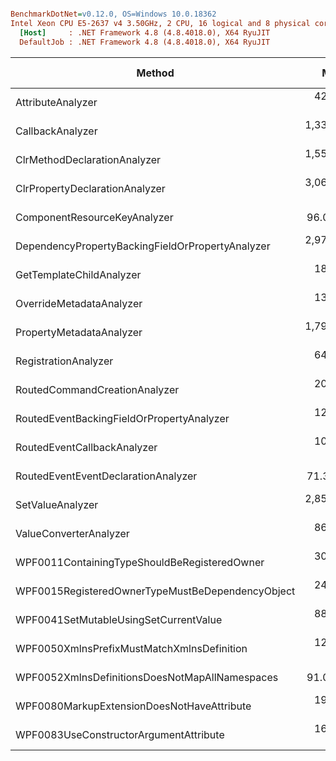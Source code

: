 ``` ini

BenchmarkDotNet=v0.12.0, OS=Windows 10.0.18362
Intel Xeon CPU E5-2637 v4 3.50GHz, 2 CPU, 16 logical and 8 physical cores
  [Host]     : .NET Framework 4.8 (4.8.4018.0), X64 RyuJIT
  DefaultJob : .NET Framework 4.8 (4.8.4018.0), X64 RyuJIT


```
|                                           Method |        Mean |      Error |     StdDev |      Median | Gen 0 | Gen 1 | Gen 2 | Allocated |
|------------------------------------------------- |------------:|-----------:|-----------:|------------:|------:|------:|------:|----------:|
|                                AttributeAnalyzer |   421.70 us |   9.105 us |  15.706 us |   420.20 us |     - |     - |     - |         - |
|                                 CallbackAnalyzer | 1,337.47 us | 133.239 us | 392.859 us | 1,086.45 us |     - |     - |     - |   16384 B |
|                     ClrMethodDeclarationAnalyzer | 1,551.85 us | 152.062 us | 448.359 us | 1,486.65 us |     - |     - |     - |   40960 B |
|                   ClrPropertyDeclarationAnalyzer | 3,061.90 us | 272.707 us | 804.081 us | 2,466.70 us |     - |     - |     - |  147456 B |
|                     ComponentResourceKeyAnalyzer |    96.07 us |   3.986 us |  11.110 us |    93.65 us |     - |     - |     - |         - |
| DependencyPropertyBackingFieldOrPropertyAnalyzer | 2,976.39 us |  55.436 us |  51.854 us | 2,973.90 us |     - |     - |     - |  196608 B |
|                         GetTemplateChildAnalyzer |   185.51 us |   4.936 us |  14.163 us |   181.20 us |     - |     - |     - |         - |
|                         OverrideMetadataAnalyzer |   133.02 us |   4.411 us |  12.936 us |   128.90 us |     - |     - |     - |         - |
|                         PropertyMetadataAnalyzer | 1,796.49 us |  35.712 us |  54.535 us | 1,798.00 us |     - |     - |     - |   90112 B |
|                             RegistrationAnalyzer |   644.64 us |  15.882 us |  42.666 us |   639.90 us |     - |     - |     - |   24576 B |
|                    RoutedCommandCreationAnalyzer |   201.18 us |   4.524 us |  12.537 us |   198.10 us |     - |     - |     - |         - |
|        RoutedEventBackingFieldOrPropertyAnalyzer |   129.76 us |   4.699 us |  13.406 us |   129.15 us |     - |     - |     - |         - |
|                      RoutedEventCallbackAnalyzer |   107.93 us |   4.820 us |  13.594 us |   103.20 us |     - |     - |     - |         - |
|              RoutedEventEventDeclarationAnalyzer |    71.31 us |   1.422 us |   1.993 us |    71.00 us |     - |     - |     - |         - |
|                                 SetValueAnalyzer | 2,858.38 us |  68.734 us |  64.294 us | 2,843.40 us |     - |     - |     - |  188416 B |
|                           ValueConverterAnalyzer |   863.52 us |  19.409 us |  23.836 us |   857.45 us |     - |     - |     - |   24576 B |
|     WPF0011ContainingTypeShouldBeRegisteredOwner |   302.66 us |   6.007 us |  13.922 us |   305.20 us |     - |     - |     - |         - |
| WPF0015RegisteredOwnerTypeMustBeDependencyObject |   243.74 us |   4.834 us |   8.960 us |   241.30 us |     - |     - |     - |         - |
|            WPF0041SetMutableUsingSetCurrentValue |   885.99 us |  15.037 us |  12.557 us |   886.40 us |     - |     - |     - |   40960 B |
|       WPF0050XmlnsPrefixMustMatchXmlnsDefinition |   122.77 us |   5.098 us |  14.790 us |   120.90 us |     - |     - |     - |         - |
|   WPF0052XmlnsDefinitionsDoesNotMapAllNamespaces |    91.00 us |   1.586 us |   2.172 us |    90.95 us |     - |     - |     - |         - |
|       WPF0080MarkupExtensionDoesNotHaveAttribute |   190.43 us |   5.601 us |  15.614 us |   184.35 us |     - |     - |     - |         - |
|           WPF0083UseConstructorArgumentAttribute |   160.44 us |   7.040 us |  20.423 us |   156.40 us |     - |     - |     - |         - |
